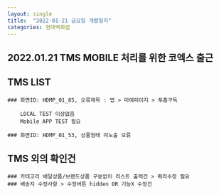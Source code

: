 ```yaml
---
layout: single
title:  "2022-01-21 금요일 개발일지"
categories: 현대백화점
---
```


## 2022.01.21 TMS MOBILE 처리를 위한 코엑스 출근

## TMS LIST
 
    ### 화면ID: HDMP_01_85, 오류제목 : 앱 > 마에피이지 > 투홈구독

        LOCAL TEST 이상없음
        Mobile APP TEST 필요

    ### 화면ID: HDMP_01_53, 상품형태 미노출 오류


## TMS 외의 확인건

    ### 카테고리 배달상품/브랜드상품 구분없이 리스트 출력건 > 쿼리수정 필요
    ### 배송지 수정사항 > 수정버튼 hidden OR 기능X 수정건
